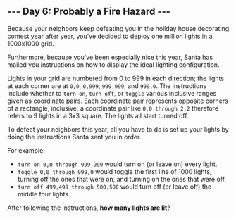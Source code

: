## --- Day 6: Probably a Fire Hazard ---

Because your neighbors keep defeating you in the holiday house decorating contest year after year, you've decided to deploy one million lights in a 1000x1000 grid.

Furthermore, because you've been especially nice this year, Santa has mailed you instructions on how to display the ideal lighting configuration.

Lights in your grid are numbered from 0 to 999 in each direction; the lights at each corner are at ``0,0``, ``0,999``, ``999,999``, and ``999,0``. The instructions include whether to ``turn on``, ``turn off``, or ``toggle`` various inclusive ranges given as coordinate pairs.  Each coordinate pair represents opposite corners of a rectangle, inclusive; a coordinate pair like ``0,0 through 2,2`` therefore refers to 9 lights in a 3x3 square.  The lights all start turned off.

To defeat your neighbors this year, all you have to do is set up your lights by doing the instructions Santa sent you in order.

For example:

* ``turn on 0,0 through 999,999`` would turn on (or leave on) every light.
* ``toggle 0,0 through 999,0`` would toggle the first line of 1000 lights, turning off the ones that were on, and turning on the ones that were off.
* ``turn off 499,499 through 500,500`` would turn off (or leave off) the middle four lights.

After following the instructions, **how many lights are lit**?

